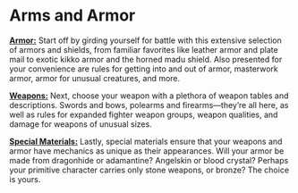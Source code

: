 # Arms and Armor

[**Armor:**](ultimateEquipment/armsAndArmor/armor.md) Start off by girding yourself for battle with this extensive selection of armors and shields, from familiar favorites like leather armor and plate mail to exotic kikko armor and the horned madu shield. Also presented for your convenience are rules for getting into and out of armor, masterwork armor, armor for unusual creatures, and more.

[**Weapons:**](ultimateEquipment/armsAndArmor/weapons.md) Next, choose your weapon with a plethora of weapon tables and descriptions. Swords and bows, polearms and firearms—they’re all here, as well as rules for expanded fighter weapon groups, weapon qualities, and damage for weapons of unusual sizes.

[**Special Materials:**](ultimateEquipment/armsAndArmor/materials.md) Lastly, special materials ensure that your weapons and armor have mechanics as unique as their appearances. Will your armor be made from dragonhide or adamantine? Angelskin or blood crystal? Perhaps your primitive character carries only stone weapons, or bronze? The choice is yours.

